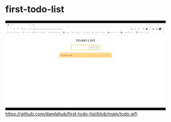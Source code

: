 # first-todo-list
![](https://github.com/damlahub/first-todo-list/blob/main/todo.gif)https://github.com/damlahub/first-todo-list/blob/main/todo.gif)
